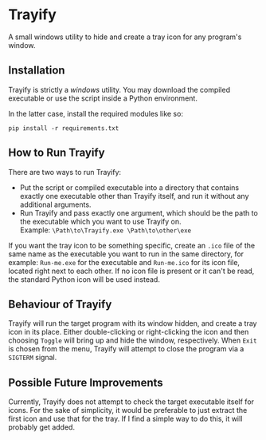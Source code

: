 # Trayify
A small windows utility to hide and create a tray icon for any program's window.

## Installation
Trayify is strictly a _windows_ utility. You may download the compiled executable or use the script inside a Python environment.

In the latter case, install the required modules like so:

`pip install -r requirements.txt`

## How to Run Trayify
There are two ways to run Trayify:
- Put the script or compiled executable into a directory that contains exactly one executable other than Trayify itself, and run it without any additional arguments.
- Run Trayify and pass exactly one argument, which should be the path to the executable which you want to use Trayify on.<br/>Example: `\Path\to\Trayify.exe \Path\to\other\exe`

If you want the tray icon to be something specific, create an `.ico` file of the same name as the executable you want to run in the same directory, for example: `Run-me.exe` for the executable and `Run-me.ico` for its icon file, located right next to each other. If no icon file is present or it can't be read, the standard Python icon will be used instead.

## Behaviour of Trayify
Trayify will run the target program with its window hidden, and create a tray icon in its place. Either double-clicking or right-clicking the icon and then choosing `Toggle` will bring up and hide the window, respectively. When `Exit` is chosen from the menu, Trayify will attempt to close the program via a `SIGTERM` signal.

## Possible Future Improvements
Currently, Trayify does not attempt to check the target executable itself for icons. For the sake of simplicity, it would be preferable to just extract the first icon and use that for the tray. If I find a simple way to do this, it will probably get added.
